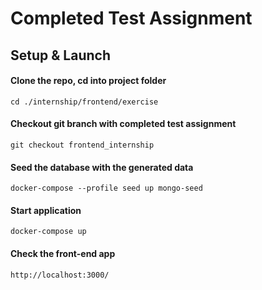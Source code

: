 # Completed Test Assignment

## Setup & Launch

#### Clone the repo, cd into project folder
```
cd ./internship/frontend/exercise
```
#### Checkout git branch with completed test assignment
```
git checkout frontend_internship
```
#### Seed the database with the generated data
```
docker-compose --profile seed up mongo-seed
```
#### Start application 
```
docker-compose up
```
#### Check the front-end app
```
http://localhost:3000/
```
